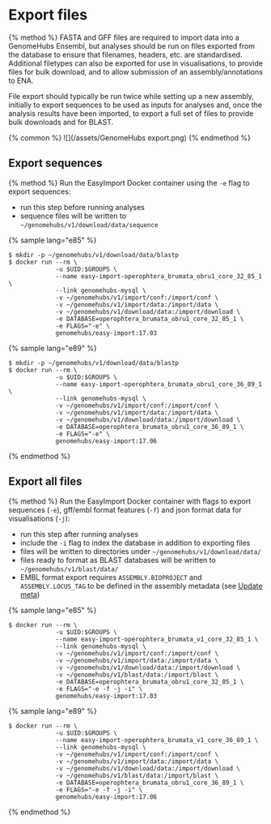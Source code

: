# Export files

{% method %}
FASTA and GFF files are required to import data into a GenomeHubs Ensembl, but analyses should be run on files exported from the database to ensure that filenames, headers, etc. are standardised. Additional filetypes can also be exported for use in visualisations, to provide files for bulk download, and to allow submission of an assembly/annotations to ENA.

File export should typically be run twice while setting up a new assembly, initially to export sequences to be used as inputs for analyses and, once the analysis results have been imported, to export a full set of files to provide bulk downloads and for BLAST.

{% common %}
![](/assets/GenomeHubs export.png)
{% endmethod %}


## Export sequences

{% method %}
Run the EasyImport Docker container using the `-e` flag to export sequences:

* run this step before running analyses
* sequence files will be written to `~/genomehubs/v1/download/data/sequence`

{% sample lang="e85" %}
```
$ mkdir -p ~/genomehubs/v1/download/data/blastp
$ docker run --rm \
             -u $UID:$GROUPS \
             --name easy-import-operophtera_brumata_obru1_core_32_85_1 \
             --link genomehubs-mysql \
             -v ~/genomehubs/v1/import/conf:/import/conf \
             -v ~/genomehubs/v1/import/data:/import/data \
             -v ~/genomehubs/v1/download/data:/import/download \
             -e DATABASE=operophtera_brumata_obru1_core_32_85_1 \
             -e FLAGS="-e" \
             genomehubs/easy-import:17.03
```
{% sample lang="e89" %}
```
$ mkdir -p ~/genomehubs/v1/download/data/blastp
$ docker run --rm \
             -u $UID:$GROUPS \
             --name easy-import-operophtera_brumata_obru1_core_36_89_1 \
             --link genomehubs-mysql \
             -v ~/genomehubs/v1/import/conf:/import/conf \
             -v ~/genomehubs/v1/import/data:/import/data \
             -v ~/genomehubs/v1/download/data:/import/download \
             -e DATABASE=operophtera_brumata_obru1_core_36_89_1 \
             -e FLAGS="-e" \
             genomehubs/easy-import:17.06
```

{% endmethod %}

## Export all files

{% method %}
Run the EasyImport Docker container with flags to export sequences (`-e`), gff/embl format features (`-f`) and json format data for visualisations (`-j`):

* run this step after running analyses
* include the `-i` flag to index the database in addition to exporting files
* files will be written to directories under `~/genomehubs/v1/download/data/`
* files ready to format as BLAST databases will be written to `~/genomehubs/v1/blast/data/`
* EMBL format export requires `ASSEMBLY.BIOPROJECT` and `ASSEMBLY.LOCUS_TAG` to be defined in the assembly metadata (see [Update meta](//quick-start/update-meta.md))


{% sample lang="e85" %}
```
$ docker run --rm \
             -u $UID:$GROUPS \
             --name easy-import-operophtera_brumata_v1_core_32_85_1 \
             --link genomehubs-mysql \
             -v ~/genomehubs/v1/import/conf:/import/conf \
             -v ~/genomehubs/v1/import/data:/import/data \
             -v ~/genomehubs/v1/download/data:/import/download \
             -v ~/genomehubs/v1/blast/data:/import/blast \
             -e DATABASE=operophtera_brumata_obru1_core_32_85_1 \
             -e FLAGS="-e -f -j -i" \
             genomehubs/easy-import:17.03
```
{% sample lang="e89" %}
```
$ docker run --rm \
             -u $UID:$GROUPS \
             --name easy-import-operophtera_brumata_v1_core_36_89_1 \
             --link genomehubs-mysql \
             -v ~/genomehubs/v1/import/conf:/import/conf \
             -v ~/genomehubs/v1/import/data:/import/data \
             -v ~/genomehubs/v1/download/data:/import/download \
             -v ~/genomehubs/v1/blast/data:/import/blast \
             -e DATABASE=operophtera_brumata_obru1_core_36_89_1 \
             -e FLAGS="-e -f -j -i" \
             genomehubs/easy-import:17.06
```
{% endmethod %}



